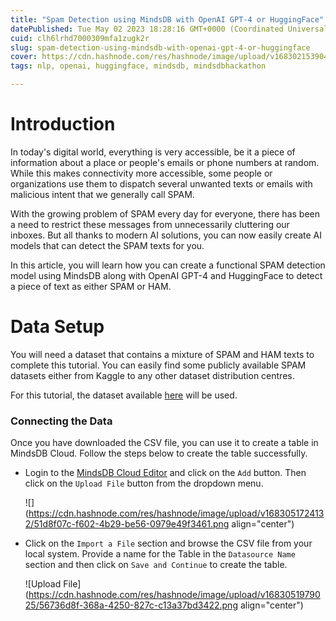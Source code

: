 ```yaml
---
title: "Spam Detection using MindsDB with OpenAI GPT-4 or HuggingFace"
datePublished: Tue May 02 2023 18:28:16 GMT+0000 (Coordinated Universal Time)
cuid: clh6lrhd7000309mfa1zugk2r
slug: spam-detection-using-mindsdb-with-openai-gpt-4-or-huggingface
cover: https://cdn.hashnode.com/res/hashnode/image/upload/v1683021539043/bfd1b33b-d704-4bbf-a7c3-1815726b9899.png
tags: nlp, openai, huggingface, mindsdb, mindsdbhackathon

---
```


# Introduction

In today's digital world, everything is very accessible, be it a piece of information about a place or people's emails or phone numbers at random. While this makes connectivity more accessible, some people or organizations use them to dispatch several unwanted texts or emails with malicious intent that we generally call SPAM.

With the growing problem of SPAM every day for everyone, there has been a need to restrict these messages from unnecessarily cluttering our inboxes. But all thanks to modern AI solutions, you can now easily create AI models that can detect the SPAM texts for you.

In this article, you will learn how you can create a functional SPAM detection model using MindsDB along with OpenAI GPT-4 and HuggingFace to detect a piece of text as either SPAM or HAM.

# Data Setup

You will need a dataset that contains a mixture of SPAM and HAM texts to complete this tutorial. You can easily find some publicly available SPAM datasets either from Kaggle to any other dataset distribution centres.

For this tutorial, the dataset available [here](https://github.com/mohitgupta-omg/Kaggle-SMS-Spam-Collection-Dataset-/blob/master/spam.csv) will be used.

### Connecting the Data

Once you have downloaded the CSV file, you can use it to create a table in MindsDB Cloud. Follow the steps below to create the table successfully.

* Login to the [MindsDB Cloud Editor](https://cloud.mindsdb.com/) and click on the `Add` button. Then click on the `Upload File` button from the dropdown menu.
    
    ![](https://cdn.hashnode.com/res/hashnode/image/upload/v1683051724132/51d8f07c-f602-4b29-be56-0979e49f3461.png align="center")
    
* Click on the `Import a File` section and browse the CSV file from your local system. Provide a name for the Table in the `Datasource Name` section and then click on `Save and Continue` to create the table.
    
    ![Upload File](https://cdn.hashnode.com/res/hashnode/image/upload/v1683051979025/56736d8f-368a-4250-827c-c13a37bd3422.png align="center")